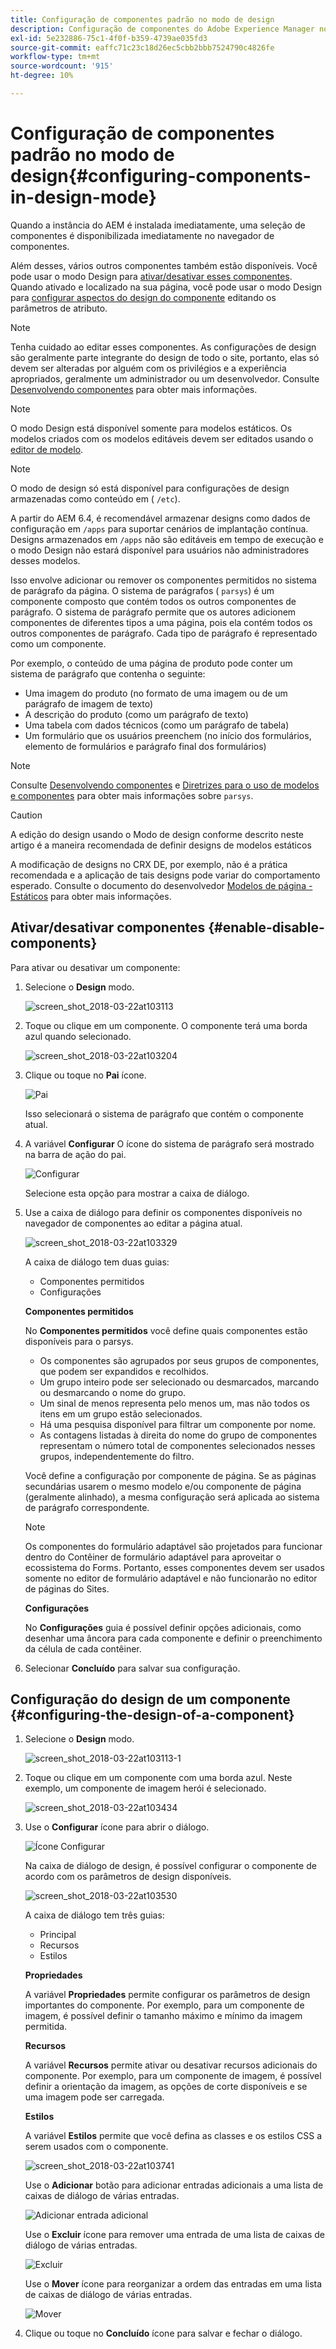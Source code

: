 ```yaml
---
title: Configuração de componentes padrão no modo de design
description: Configuração de componentes do Adobe Experience Manager no modo de design.
exl-id: 5e232886-75c1-4f0f-b359-4739ae035fd3
source-git-commit: eaffc71c23c18d26ec5cbb2bbb7524790c4826fe
workflow-type: tm+mt
source-wordcount: '915'
ht-degree: 10%

---
```


# Configuração de componentes padrão no modo de design{#configuring-components-in-design-mode}

Quando a instância do AEM é instalada imediatamente, uma seleção de componentes é disponibilizada imediatamente no navegador de componentes.

Além desses, vários outros componentes também estão disponíveis. Você pode usar o modo Design para [ativar/desativar esses componentes](#enable-disable-components). Quando ativado e localizado na sua página, você pode usar o modo Design para [configurar aspectos do design do componente](#configuring-the-design-of-a-component) editando os parâmetros de atributo.

>[!NOTE]
>
>Tenha cuidado ao editar esses componentes. As configurações de design são geralmente parte integrante do design de todo o site, portanto, elas só devem ser alteradas por alguém com os privilégios e a experiência apropriados, geralmente um administrador ou um desenvolvedor. Consulte [Desenvolvendo componentes](/help/sites-developing/components.md) para obter mais informações.

>[!NOTE]
>
>O modo Design está disponível somente para modelos estáticos. Os modelos criados com os modelos editáveis devem ser editados usando o [editor de modelo](/help/sites-authoring/templates.md).

>[!NOTE]
>
>O modo de design só está disponível para configurações de design armazenadas como conteúdo em ( `/etc`).
>
>A partir do AEM 6.4, é recomendável armazenar designs como dados de configuração em `/apps` para suportar cenários de implantação contínua. Designs armazenados em `/apps` não são editáveis em tempo de execução e o modo Design não estará disponível para usuários não administradores desses modelos.

Isso envolve adicionar ou remover os componentes permitidos no sistema de parágrafo da página. O sistema de parágrafos ( `parsys`) é um componente composto que contém todos os outros componentes de parágrafo. O sistema de parágrafo permite que os autores adicionem componentes de diferentes tipos a uma página, pois ela contém todos os outros componentes de parágrafo. Cada tipo de parágrafo é representado como um componente.

Por exemplo, o conteúdo de uma página de produto pode conter um sistema de parágrafo que contenha o seguinte:

* Uma imagem do produto (no formato de uma imagem ou de um parágrafo de imagem de texto)
* A descrição do produto (como um parágrafo de texto)
* Uma tabela com dados técnicos (como um parágrafo de tabela)
* Um formulário que os usuários preenchem (no início dos formulários, elemento de formulários e parágrafo final dos formulários)

>[!NOTE]
>
>Consulte [Desenvolvendo componentes](/help/sites-developing/components.md) e [Diretrizes para o uso de modelos e componentes](/help/sites-developing/dev-guidelines-bestpractices.md#guidelines-for-using-templates-and-components) para obter mais informações sobre `parsys`.

>[!CAUTION]
>
>A edição do design usando o Modo de design conforme descrito neste artigo é a maneira recomendada de definir designs de modelos estáticos
>
>A modificação de designs no CRX DE, por exemplo, não é a prática recomendada e a aplicação de tais designs pode variar do comportamento esperado. Consulte o documento do desenvolvedor [Modelos de página - Estáticos](/help/sites-developing/page-templates-static.md#how-template-designs-are-applied) para obter mais informações.

## Ativar/desativar componentes {#enable-disable-components}

Para ativar ou desativar um componente:

1. Selecione o **Design** modo.

   ![screen_shot_2018-03-22at103113](assets/screen_shot_2018-03-22at103113.png)

1. Toque ou clique em um componente. O componente terá uma borda azul quando selecionado.

   ![screen_shot_2018-03-22at103204](assets/screen_shot_2018-03-22at103204.png)

1. Clique ou toque no **Pai** ícone.

   ![Pai](do-not-localize/screen_shot_2018-03-22at103204.png)

   Isso selecionará o sistema de parágrafo que contém o componente atual.

1. A variável **Configurar** O ícone do sistema de parágrafo será mostrado na barra de ação do pai.

   ![Configurar](do-not-localize/screen_shot_2018-03-22at103256.png)

   Selecione esta opção para mostrar a caixa de diálogo.

1. Use a caixa de diálogo para definir os componentes disponíveis no navegador de componentes ao editar a página atual.

   ![screen_shot_2018-03-22at103329](assets/screen_shot_2018-03-22at103329.png)

   A caixa de diálogo tem duas guias:

   * Componentes permitidos
   * Configurações

   **Componentes permitidos**

   No **Componentes permitidos** você define quais componentes estão disponíveis para o parsys.

   * Os componentes são agrupados por seus grupos de componentes, que podem ser expandidos e recolhidos.
   * Um grupo inteiro pode ser selecionado ou desmarcados, marcando ou desmarcando o nome do grupo.
   * Um sinal de menos representa pelo menos um, mas não todos os itens em um grupo estão selecionados.
   * Há uma pesquisa disponível para filtrar um componente por nome.
   * As contagens listadas à direita do nome do grupo de componentes representam o número total de componentes selecionados nesses grupos, independentemente do filtro.

   Você define a configuração por componente de página. Se as páginas secundárias usarem o mesmo modelo e/ou componente de página (geralmente alinhado), a mesma configuração será aplicada ao sistema de parágrafo correspondente.

   >[!NOTE]
   >
   >Os componentes do formulário adaptável são projetados para funcionar dentro do Contêiner de formulário adaptável para aproveitar o ecossistema do Forms. Portanto, esses componentes devem ser usados somente no editor de formulário adaptável e não funcionarão no editor de páginas do Sites.

   **Configurações**

   No **Configurações** guia é possível definir opções adicionais, como desenhar uma âncora para cada componente e definir o preenchimento da célula de cada contêiner.

1. Selecionar **Concluído** para salvar sua configuração.

## Configuração do design de um componente {#configuring-the-design-of-a-component}

1. Selecione o **Design** modo.

   ![screen_shot_2018-03-22at103113-1](assets/screen_shot_2018-03-22at103113-1.png)

1. Toque ou clique em um componente com uma borda azul. Neste exemplo, um componente de imagem herói é selecionado.

   ![screen_shot_2018-03-22at103434](assets/screen_shot_2018-03-22at103434.png)

1. Use o **Configurar** ícone para abrir o diálogo.

   ![Ícone Configurar](do-not-localize/screen_shot_2018-03-22at103256-1.png)

   Na caixa de diálogo de design, é possível configurar o componente de acordo com os parâmetros de design disponíveis.

   ![screen_shot_2018-03-22at103530](assets/screen_shot_2018-03-22at103530.png)

   A caixa de diálogo tem três guias:

   * Principal
   * Recursos
   * Estilos

   **Propriedades**

   A variável **Propriedades** permite configurar os parâmetros de design importantes do componente. Por exemplo, para um componente de imagem, é possível definir o tamanho máximo e mínimo da imagem permitida.

   **Recursos**

   A variável **Recursos** permite ativar ou desativar recursos adicionais do componente. Por exemplo, para um componente de imagem, é possível definir a orientação da imagem, as opções de corte disponíveis e se uma imagem pode ser carregada.

   **Estilos**

   A variável **Estilos** permite que você defina as classes e os estilos CSS a serem usados com o componente.

   ![screen_shot_2018-03-22at103741](assets/screen_shot_2018-03-22at103741.png)

   Use o **Adicionar** botão para adicionar entradas adicionais a uma lista de caixas de diálogo de várias entradas.

   ![Adicionar entrada adicional](assets/chlimage_1-94.png)

   Use o **Excluir** ícone para remover uma entrada de uma lista de caixas de diálogo de várias entradas.

   ![Excluir](do-not-localize/screen_shot_2018-03-22at103809.png)

   Use o **Mover** ícone para reorganizar a ordem das entradas em uma lista de caixas de diálogo de várias entradas.

   ![Mover](do-not-localize/screen_shot_2018-03-22at103816.png)

1. Clique ou toque no **Concluído** ícone para salvar e fechar o diálogo.

